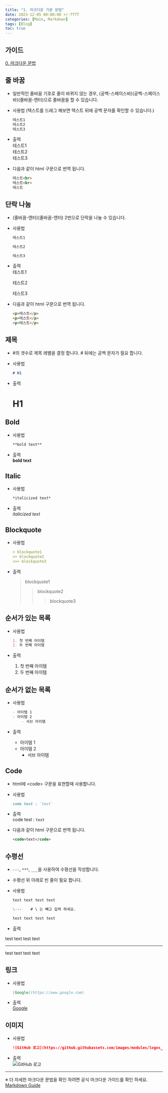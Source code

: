 ```yaml
---
title: "1. 마크다운 기본 문법"
date: 2023-12-05 00:00:00 +/-TTTT
categories: [Main, Markdown]
tags: [Blog]
toc: true
---
```


## 가이드

[0. 마크다운 문법](../markdown-00)

## 줄 바꿈

- 일반적인 줄바꿈 기호로 줄이 바뀌지 않는 경우, (공백-스페이스바)(공백-스페이스바)(줄바꿈-엔터)으로 줄바꿈을 할 수 있습니다.

- 사용법 (텍스트를 드래그 해보면 텍스트 뒤에 공백 문자를 확인할 수 있습니다.)
  ```markdown
  테스트1  
  테스트2  
  테스트3
  ```

- 출력  
테스트1  
테스트2  
테스트3

- 다음과 같이 html 구문으로 번역 됩니다.
  ```html
  테스트<br>
  테스트<br>
  테스트
  ```

## 단락 나눔

- (줄바꿈-엔터)(줄바꿈-엔터) 2번으로 단락을 나눌 수 있습니다.

- 사용법
  ```markdown  
  테스트1

  테스트2

  테스트3
  ```

- 출력  
  테스트1

  테스트2

  테스트3

- 다음과 같이 html 구문으로 번역 됩니다.
  ```html
  <p>테스트</p>
  <p>테스트</p>
  <p>테스트</p>
  ```


## 제목

- #의 갯수로 제목 레벨을 결정 합니다. # 뒤에는 공백 문자가 필요 합니다.
- 사용법
  ```markdown
  # H1
  ```

- 출력
  # H1


## Bold

- 사용법
  ```markdown
  **bold text**
  ```

- 출력  
    **bold text**


## Italic

- 사용법  
  ```markdown
  *italicized text*
  ```

- 출력  
    *italicized text*


## Blockquote

- 사용법  
  ```markdown
  > blockquote1
  >> blockquote2
  >>> blockquote3
  ```

- 출력  
  > blockquote1
  >> blockquote2
  >>> blockquote3


## 순서가 있는 목록

- 사용법

  ```markdown
  1. 첫 번째 아이템
  2. 두 번째 아이템
  ```

- 출력
  1. 첫 번째 아이템
  2. 두 번째 아이템


## 순서가 없는 목록

- 사용법

  ```markdown
  - 아이템 1
  - 아이템 2
      - 서브 아이템  
  ```

- 출력
  - 아이템 1
  - 아이템 2
    - 서브 아이템


## Code

- html에 \<code> 구문을 표현할때 사용합니다.

- 사용법
  ```markdown
  code test : `text`
  ````

- 출력  
  code test : `text`

- 다음과 같이 html 구문으로 번역 됩니다.
  ```html
  <code>text</code>
  ```


## 수평선

- `---`, `***`, `___`을 사용하여 수평선을 작성합니다.
- 수평선 위 아래로 빈 줄이 필요 합니다.
- 사용법

  ```markdown
  test text test text
  
  \---    # \ 는 빼고 입력 하세요. 
  
  test text test text
  ```

- 출력  
  
test text test text

---

test text test text


## 링크

- 사용법
  ```markdown
  [Google](https://www.google.com)
  ```

- 출력  
  [Google](https://www.google.com)


## 이미지

- 사용법
  ```markdown
  ![GitHub 로고](https://github.githubassets.com/images/modules/logos_page/GitHub-Mark.png)
  ```

- 출력  
  ![GitHub 로고](https://github.githubassets.com/images/modules/logos_page/GitHub-Mark.png)


---

※ 더 자세한 마크다운 문법을 확인 하려면 공식 마크다운 가이드를 확인 하세요. [Markdown Guide](https://www.markdownguide.org/basic-syntax/) 
